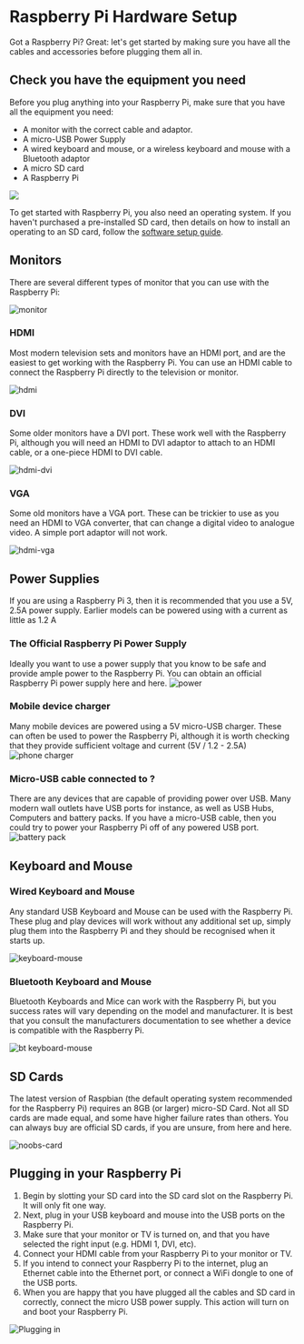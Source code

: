 # Raspberry Pi Hardware Setup

Got a Raspberry Pi? Great: let's get started by making sure you have all the cables and accessories before plugging them all in.

## Check you have the equipment you need

Before you plug anything into your Raspberry Pi, make sure that you have all the equipment you need:
- A monitor with the correct cable and adaptor.
- A micro-USB Power Supply
- A wired keyboard and mouse, or a wireless keyboard and mouse with a Bluetooth adaptor
- A micro SD card
- A Raspberry Pi

![](images/all-the-things.png)

To get started with Raspberry Pi, you also need an operating system. If you haven't purchased a pre-installed SD card, then details on how to install an operating to an SD card, follow the [software setup guide](). 

## Monitors

There are several different types of monitor that you can use with the Raspberry Pi:

![monitor](images/monitor.png)

### HDMI
Most modern television sets and monitors have an HDMI port, and are the easiest to get working with the Raspberry Pi. You can use an HDMI cable to connect the Raspberry Pi directly to the television or monitor.

![hdmi](images/hdmi-cable.png)

### DVI
Some older monitors have a DVI port. These work well with the Raspberry Pi, although you will need an HDMI to DVI adaptor to attach to an HDMI cable, or a one-piece HDMI to DVI cable.

![hdmi-dvi](images/hdmi-dvi.jpg)

### VGA
Some old monitors have a VGA port. These can be trickier to use as you need an HDMI to VGA converter, that can change a digital video to analogue video. A simple port adaptor will not work.

![hdmi-vga](images/hdmi-vga.jpg)

## Power Supplies

If you are using a Raspberry Pi 3, then it is recommended that you use a 5V, 2.5A power supply. Earlier models can be powered using with a current as little as 1.2 A

### The Official Raspberry Pi Power Supply
Ideally you want to use a power supply that you know to be safe and provide ample power to the Raspberry Pi. You can obtain an official Raspberry Pi power supply here and here.
![power](images/Power_Supply.png)

### Mobile device charger
Many mobile devices are powered using a 5V micro-USB charger. These can often be used to power the Raspberry Pi, although it is worth checking that they provide sufficient voltage and current (5V / 1.2 - 2.5A)
![phone charger](images/phone-charger.jpg)

### Micro-USB cable connected to ?
There are any devices that are capable of providing power over USB. Many modern wall outlets have USB ports for instance, as well as USB Hubs, Computers and battery packs. If you have a micro-USB cable, then you could try to power your Raspberry Pi off of any powered USB port.
![battery pack](images/usb-power-pack.png)

## Keyboard and Mouse

### Wired Keyboard and Mouse
Any standard USB Keyboard and Mouse can be used with the Raspberry Pi. These plug and play devices will work without any additional set up, simply plug them into the Raspberry Pi and they should be recognised when it starts up.

![keyboard-mouse](images/keyboard-mouse.png)

### Bluetooth Keyboard and Mouse

Bluetooth Keyboards and Mice can work with the Raspberry Pi, but you success rates will vary depending on the model and manufacturer. It is best that you consult the manufacturers documentation to see whether a device is compatible with the Raspberry Pi.

![bt keyboard-mouse](images/bt-keyboard-mouse.png)

## SD Cards

The latest version of Raspbian (the default operating system recommended for the Raspberry Pi) requires an 8GB (or larger) micro-SD Card. Not all SD cards are made equal, and some have higher failure rates than others. You can always buy are official SD cards, if you are unsure, from here and here.

![noobs-card](images/noobs-card.png)

## Plugging in your Raspberry Pi

1. Begin by slotting your SD card into the SD card slot on the Raspberry Pi. It will only fit one way.
1. Next, plug in your USB keyboard and mouse into the USB ports on the Raspberry Pi.
1. Make sure that your monitor or TV is turned on, and that you have selected the right input (e.g. HDMI 1, DVI, etc).
1. Connect your HDMI cable from your Raspberry Pi to your monitor or TV.
1. If you intend to connect your Raspberry Pi to the internet, plug an Ethernet cable into the Ethernet port, or connect a WiFi dongle to one of the USB ports. 
1. When you are happy that you have plugged all the cables and SD card in correctly, connect the micro USB power supply. This action will turn on and boot your Raspberry Pi.

  ![Plugging in](images/plug-in.gif)



